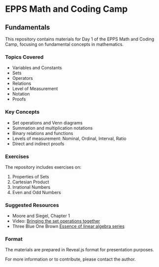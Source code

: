 # EPPS Math and Coding Camp

## Fundamentals

This repository contains materials for Day 1 of the EPPS Math and Coding Camp, focusing on fundamental concepts in mathematics.

### Topics Covered

- Variables and Constants
- Sets
- Operators
- Relations
- Level of Measurement
- Notation
- Proofs

### Key Concepts

- Set operations and Venn diagrams
- Summation and multiplication notations
- Binary relations and functions
- Levels of measurement: Nominal, Ordinal, Interval, Ratio
- Direct and indirect proofs

### Exercises

The repository includes exercises on:
1. Properties of Sets
2. Cartesian Product
3. Irrational Numbers
4. Even and Odd Numbers

### Suggested Resources

- Moore and Siegel, Chapter 1
- Video: [Bringing the set operations together](https://www.youtube.com/watch?v=OCNXS_m1HWU&list=PLwPDkKEXCNflNrtW4uG2mcOY1Q0ByREuP)
- Three Blue One Brown [Essence of linear algebra series](https://www.youtube.com/watch?v=kjBOesZCoqc&list=PL0-GT3co4r2y2YErbmuJw2L5tW4Ew2O5B)


### Format

The materials are prepared in Reveal.js format for presentation purposes.

For more information or to contribute, please contact the author.

